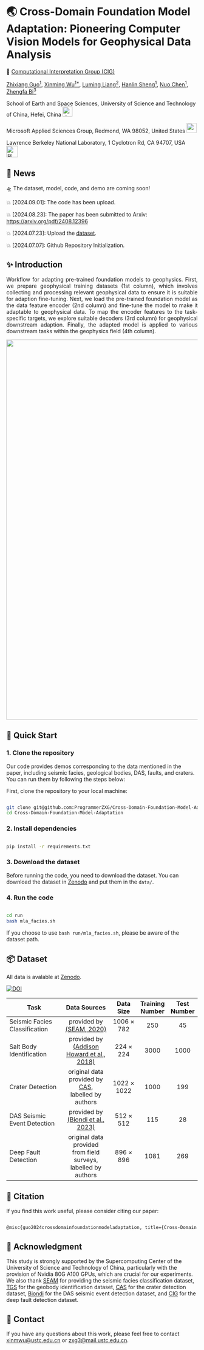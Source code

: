 #  🌏 Cross-Domain Foundation Model Adaptation: Pioneering Computer Vision Models for Geophysical Data Analysis


🏢 [Computational Interpretation Group (CIG)](https://cig.ustc.edu.cn/main.htm) 

[Zhixiang Guo<sup>1</sup>](https://cig.ustc.edu.cn/guo/list.htm), 
[Xinming Wu<sup>1*</sup>](https://cig.ustc.edu.cn/xinming/list.htm), 
[Luming Liang<sup>2</sup>](https://www.microsoft.com/en-us/research/people/lulian/), 
[Hanlin Sheng<sup>1</sup>](https://cig.ustc.edu.cn/hanlin/list.htm), 
[Nuo Chen<sup>1</sup>](https://cig.ustc.edu.cn/nuo/list.htm), 
[Zhengfa Bi<sup>3</sup>](https://profiles.lbl.gov/416831-zhengfa-bi)

School of Earth and Space Sciences, University of Science and Technology of China, Hefei, China 
<img src="https://github.com/ProgrammerZXG/Cross-Domain-Foundation-Model-Adaptation/assets/89449763/399d6c3b-07eb-49dd-b0e9-d2bdb3cb3553" alt="中国科学技术大学_64x64" width="26" height="26">


Microsoft Applied Sciences Group, Redmond, WA 98052, United States
<img src="https://avatars.githubusercontent.com/u/6154722?s=200&v=4" width="26" height="26"> 

Lawrence Berkeley National Laboratory, 1 Cyclotron Rd, CA 94707, USA
<img width="30" alt="截屏2024-07-07 13 12 39" src="https://github.com/ProgrammerZXG/Cross-Domain-Foundation-Model-Adaptation/assets/89449763/2105a42f-7091-4910-819e-7e85b08f6639">

## :mega: News
:flying_saucer: The dataset, model, code, and demo are coming soon! 

:collision: [2024.09.01]: The code has been upload.

:collision: [2024.08.23]: The paper has been submitted to Arxiv: https://arxiv.org/pdf/2408.12396

:collision: [2024.07.23]: Upload the [dataset](https://github.com/ProgrammerZXG/Cross-Domain-Foundation-Model-Adaptation/blob/master/README.md#package-dataset). 

:collision: [2024.07.07]: Github Repository Initialization. 

## :sparkles: Introduction
<p align="justify">
Workflow for adapting pre-trained foundation models to geophysics.
First, we prepare geophysical training datasets (1st column), 
which involves collecting and processing relevant geophysical data 
to ensure it is suitable for adaption fine-tuning. Next, we load the pre-trained 
foundation model as the data feature encoder (2nd column) 
and fine-tune the model to make it adaptable to geophysical data. 
To map the encoder features to the task-specific targets, 
we explore suitable decoders 
(3rd column) for geophysical downstream adaption. Finally, the adapted model 
is applied to various downstream tasks within the geophysics 
field (4th column).
</p>

<div align=center>
  <img src="https://github.com/ProgrammerZXG/Cross-Domain-Foundation-Model-Adaptation/assets/89449763/5d921c4c-c012-4cea-ad92-ae8b391ba78b" width="1000">
</div>


##  🚀 Quick Start

### 1. Clone the repository
Our code provides demos corresponding to the data mentioned in the paper, 
including seismic facies, geological bodies, DAS, faults, and craters. 
You can run them by following the steps below:

First, clone the repository to your local machine:

```bash

git clone git@github.com:ProgrammerZXG/Cross-Domain-Foundation-Model-Adaptation.git
cd Cross-Domain-Foundation-Model-Adaptation

```

### 2. Install dependencies

```bash

pip install -r requirements.txt

```

### 3. Download the dataset

Before running the code, you need to download the dataset. 
You can download the dataset in [Zenodo](https://zenodo.org/records/12798750) and put them in the `data/`.

### 4. Run the code

```bash

cd run
bash mla_facies.sh

```
If you choose to use `bash run/mla_facies.sh`, please be aware of the dataset path.

## :package: Dataset
All data is avalable at [Zenodo](https://zenodo.org/records/12798750).

[![DOI](https://zenodo.org/badge/DOI/10.5281/zenodo.12798750.svg)](https://doi.org/10.5281/zenodo.12798750)

| Task                         | Data Sources                                  | Data Size    | Training <br>Number | Test <br>Number |
|------------------------------|-----------------------------------------------|--------------|-----------------|-------------|
| Seismic Facies Classification| <div align="center">provided by [(SEAM, 2020)](https://www.aicrowd.com/challenges/seismic-facies-identification-challenge/discussion)</div>                       | <div align="center">1006 × 782</div>     |  <div align="center">250</div>              |  <div align="center">45</div>           |
| Salt Body Identification     | <div align="center">provided by <br>[(Addison Howard et al., 2018)](https://www.kaggle.com/competitions/tgs-salt-identification-challenge)</div>      | <div align="center">224 × 224</div>      |  <div align="center">3000</div>             |  <div align="center">1000</div>         |
| Crater Detection             | <div align="center">original data provided by [CAS](https://moon.bao.ac.cn/), <br>labelled by authors</div>  | <div align="center">1022 × 1022</div>  | <div align="center">1000</div>            | <div align="center">199</div>         |
| DAS Seismic Event Detection  | <div align="center">provided by [(Biondi et al., 2023)](https://zenodo.org/records/8270895)</div>              | <div align="center">512 × 512</div>    | <div align="center">115</div>             | <div align="center">28</div>          |
| Deep Fault Detection         | <div align="center">original data provided <br>from field surveys, <br>labelled by authors</div>  | <div align="center">896 × 896</div> | <div align="center">1081</div> | <div align="center">269</div> |

## :bookmark: Citation

If you find this work useful, please consider citing our paper:

```markdown

@misc{guo2024crossdomainfoundationmodeladaptation, title={Cross-Domain Foundation Model Adaptation: Pioneering Computer Vision Models for Geophysical Data Analysis}, author={Zhixiang Guo and Xinming Wu and Luming Liang and Hanlin Sheng and Nuo Chen and Zhengfa Bi}, year={2024}, eprint={2408.12396}, archivePrefix={arXiv}, primaryClass={cs.CV}, url={https://arxiv.org/abs/2408.12396}, }
```

## :memo: Acknowledgment
This study is strongly supported by the Supercomputing 
Center of the University of Science and Technology of China, 
particularly with the provision of Nvidia 80G A100 GPUs, 
which are crucial for our experiments. 
We also thank [SEAM](https://seg.org/SEAM) for providing the seismic facies classification dataset, 
[TGS](https://www.kaggle.com/competitions/tgs-salt-identification-challenge) for the geobody identification dataset, 
[CAS](https://moon.bao.ac.cn) for the crater detection dataset, 
[Biondi](https://www.science.org/doi/full/10.1126/sciadv.adi9878) for the DAS seismic event detection dataset, 
and [CIG](https://cig.ustc.edu.cn/main.htm) for the deep fault detection dataset.

## :postbox: Contact
If you have any questions about this work, 
please feel free to contact xinmwu@ustc.edu.cn or zxg3@mail.ustc.edu.cn.
